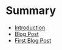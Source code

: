 # Summary

* [Introduction](README.md)
* [Blog Post](updates/post1-sept-15.md)
* [First Blog Post](updates/post1-sept-15.md)

